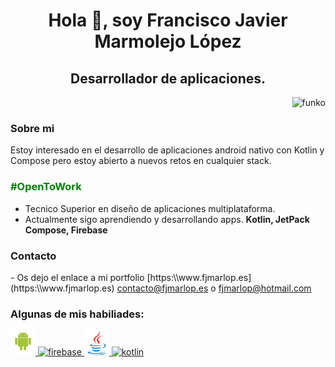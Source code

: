 <h1 align="center">Hola 👋, soy Francisco Javier Marmolejo López</h1>
<h2 align="center">Desarrollador de aplicaciones.</h2>

<p align="right"><img src="https://www.fjmarlop.es/funko.png" alt="funko" width="300" height="300"/>

<h3 align="left">Sobre mi</h3>

<p align="left">
Estoy interesado en el desarrollo de aplicaciones android nativo con Kotlin y Compose pero estoy abierto a nuevos retos en cualquier stack.

<h3 align="left" style="color:Green">#OpenToWork</h3>

- Tecnico Superior en diseño de aplicaciones multiplataforma.
- Actualmente sigo aprendiendo y desarrollando apps. **Kotlin, JetPack Compose, Firebase**

<h3 align="left">Contacto</h3>
 - Os dejo el enlace a mi portfolio [https:\\www.fjmarlop.es](https:\\www.fjmarlop.es)
<a href="mailto:contacto@fjmarlop.es">contacto@fjmarlop.es</a> o <a href="mailto:fjmarlop@hotmail.com">fjmarlop@hotmail.com</a> 

<h3 align="left">Algunas de mis habiliades:</h3>

<p align="left"> 
<a href="https://developer.android.com" target="_blank" rel="noreferrer">
<img src="https://raw.githubusercontent.com/devicons/devicon/master/icons/android/android-original-wordmark.svg" alt="android" width="40" height="40"/> </a>   
   <a href="https://firebase.google.com/" target="_blank" rel="noreferrer"> <img src="https://www.vectorlogo.zone/logos/firebase/firebase-icon.svg" alt="firebase" width="40" height="40"/> </a>
  <a href="https://www.java.com" target="_blank" rel="noreferrer"> <img src="https://raw.githubusercontent.com/devicons/devicon/master/icons/java/java-original.svg" alt="java" width="40" height="40"/> </a>
   <a href="https://kotlinlang.org" target="_blank" rel="noreferrer"> <img src="https://www.vectorlogo.zone/logos/kotlinlang/kotlinlang-icon.svg" alt="kotlin" width="40" height="40"/> </a>
</p>
